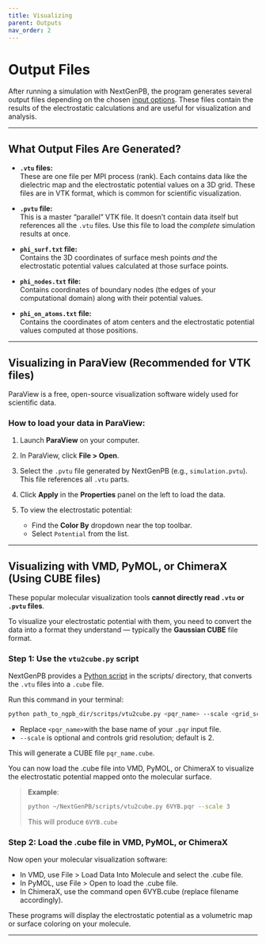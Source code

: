 ```yaml
--- 
title: Visualizing
parent: Outputs
nav_order: 2
---
```


#  Output Files

After running a simulation with NextGenPB, the program generates several output files depending on the chosen [input options](files.md).
These files contain the results of the electrostatic calculations and are useful for visualization and analysis.

---

## What Output Files Are Generated?

- **`.vtu` files:**  
  These are one file per MPI process (rank). Each contains data like the dielectric map and the electrostatic potential values on a 3D grid. These files are in VTK format, which is common for scientific visualization.

- **`.pvtu` file:**  
  This is a master “parallel” VTK file. It doesn’t contain data itself but references all the `.vtu` files. Use this file to load the *complete* simulation results at once.

- **`phi_surf.txt` file:**  
  Contains the 3D coordinates of surface mesh points *and* the electrostatic potential values calculated at those surface points.

- **`phi_nodes.txt` file:**  
  Contains coordinates of boundary nodes (the edges of your computational domain) along with their potential values.

- **`phi_on_atoms.txt` file:**  
  Contains the coordinates of atom centers and the electrostatic potential values computed at those positions.

---

## Visualizing in ParaView (Recommended for VTK files)

ParaView is a free, open-source visualization software widely used for scientific data.

### How to load your data in ParaView:

1. Launch **ParaView** on your computer.

2. In ParaView, click **File > Open**.

3. Select the `.pvtu` file generated by NextGenPB (e.g., `simulation.pvtu`). This file references all `.vtu` parts.

4. Click **Apply** in the **Properties** panel on the left to load the data.

5. To view the electrostatic potential:
   - Find the **Color By** dropdown near the top toolbar.
   - Select `Potential` from the list.

---


## Visualizing with VMD, PyMOL, or ChimeraX (Using CUBE files)

These popular molecular visualization tools **cannot directly read `.vtu` or `.pvtu` files**.

To visualize your electrostatic potential with them, you need to convert the data into a format they understand — typically the **Gaussian CUBE** file format.

### Step 1: Use the `vtu2cube.py` script

NextGenPB provides a [Python script](https://github.com/vdiflorio/NextGenPB/tree/main/scripts) in the scripts/ directory, that converts the `.vtu` files into a `.cube` file.

Run this command in your terminal:

```bash
python path_to_ngpb_dir/scritps/vtu2cube.py <pqr_name> --scale <grid_scale>
```

- Replace `<pqr_name>`with the base name of your `.pqr` input file.
- `--scale` is optional and controls grid resolution; default is 2.

This will generate a CUBE file `pqr_name.cube`.

You can now load the .cube file into VMD, PyMOL, or ChimeraX to visualize the electrostatic potential mapped onto the molecular surface.

> **Example**:
>```bash
> python ~/NextGenPB/scripts/vtu2cube.py 6VYB.pqr --scale 3
>```
>This will produce `6VYB.cube`


### Step 2: Load the .cube file in VMD, PyMOL, or ChimeraX

Now open your molecular visualization software:

- In VMD, use File > Load Data Into Molecule and select the .cube file.
- In PyMOL, use File > Open to load the .cube file.
- In ChimeraX, use the command open 6VYB.cube (replace filename accordingly).

These programs will display the electrostatic potential as a volumetric map or surface coloring on your molecule.

---

